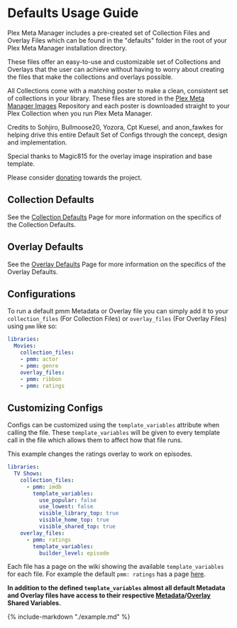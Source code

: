 # Defaults Usage Guide

Plex Meta Manager includes a pre-created set of Collection Files and Overlay Files which can be found in the "defaults" folder in the root of your Plex Meta Manager installation directory.

These files offer an easy-to-use and customizable set of Collections and Overlays that the user can achieve without having to worry about creating the files that make the collections and overlays possible.

All Collections come with a matching poster to make a clean, consistent set of collections in your library. These files are stored in the [Plex Meta Manager Images](https://github.com/meisnate12/Plex-Meta-Manager-Images) Repository and each poster is downloaded straight to your Plex Collection when you run Plex Meta Manager.

Credits to Sohjiro, Bullmoose20, Yozora, Cpt Kuesel, and anon_fawkes for helping drive this entire Default Set of Configs through the concept, design and implementation.

Special thanks to Magic815 for the overlay image inspiration and base template.

Please consider [donating](https://github.com/sponsors/meisnate12) towards the project.

## Collection Defaults

See the [Collection Defaults](collections.md) Page for more information on the specifics of the Collection Defaults.

## Overlay Defaults

See the [Overlay Defaults](overlays.md) Page for more information on the specifics of the Overlay Defaults.

## Configurations

To run a default pmm Metadata or Overlay file you can simply add it to your `collection_files` (For Collection Files) or `overlay_files` (For Overlay Files) using `pmm` like so:

```yaml
libraries:
  Movies:
    collection_files:
    - pmm: actor
    - pmm: genre
    overlay_files:
    - pmm: ribbon
    - pmm: ratings
```

## Customizing Configs

Configs can be customized using the `template_variables` attribute when calling the file. These `template_variables` will be given to every template call in the file which allows them to affect how that file runs.

This example changes the ratings overlay to work on episodes.

```yaml
libraries:
  TV Shows:
    collection_files:
      - pmm: imdb
        template_variables:
          use_popular: false
          use_lowest: false
          visible_library_top: true
          visible_home_top: true
          visible_shared_top: true
    overlay_files:
      - pmm: ratings
        template_variables:
          builder_level: episode
```

Each file has a page on the wiki showing the available `template_variables` for each file. For example the default `pmm: ratings` has a page [here](overlays/ratings.md).

**In addition to the defined `template_variables` almost all default Metadata and Overlay files have access to their respective [Metadata](collection_variables.md)/[Overlay](overlay_variables.md) Shared Variables.**

{%
   include-markdown "./example.md"
%}
